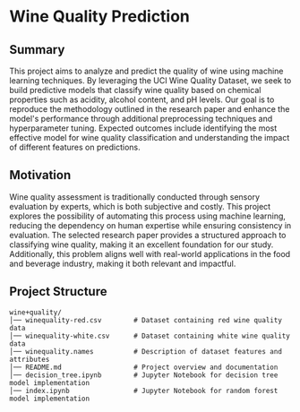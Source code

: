 # Wine Quality Prediction

## Summary
This project aims to analyze and predict the quality of wine using machine learning techniques. By leveraging the UCI Wine Quality Dataset, we seek to build predictive models that classify wine quality based on chemical properties such as acidity, alcohol content, and pH levels. Our goal is to reproduce the methodology outlined in the research paper and enhance the model's performance through additional preprocessing techniques and hyperparameter tuning. Expected outcomes include identifying the most effective model for wine quality classification and understanding the impact of different features on predictions.

## Motivation
Wine quality assessment is traditionally conducted through sensory evaluation by experts, which is both subjective and costly. This project explores the possibility of automating this process using machine learning, reducing the dependency on human expertise while ensuring consistency in evaluation. The selected research paper provides a structured approach to classifying wine quality, making it an excellent foundation for our study. Additionally, this problem aligns well with real-world applications in the food and beverage industry, making it both relevant and impactful.

## Project Structure
```
wine+quality/
│── winequality-red.csv        # Dataset containing red wine quality data
│── winequality-white.csv      # Dataset containing white wine quality data
│── winequality.names          # Description of dataset features and attributes
│── README.md                  # Project overview and documentation
│── decision_tree.ipynb        # Jupyter Notebook for decision tree model implementation
│── index.ipynb                # Jupyter Notebook for random forest model implementation
```

